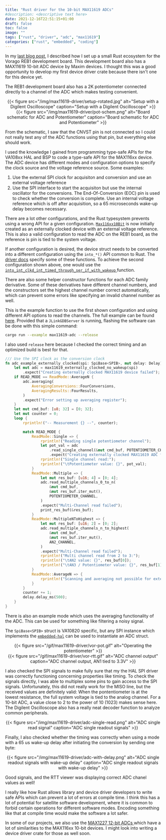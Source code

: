 ```yaml
---
title: "Rust driver for the 10-bit MAX11619 ADCs"
#description: <descriptive text here>
date: 2021-12-16T22:51:15+01:00
draft: false
toc: false
image: ""
tags: ["rust", "driver", "adc", "max11619"]
categories: ["rust", "embedded", "coding"]
---
```


In my [last blog post](https://robamu.github.io/post/rust-ecosystem/), I described how I set up a
small Rust ecosystem for the Vorago REB1 development board. This development board also
has a MAX11619 10-bit ADC device by Maxim devices. I thought this was a good opportunity
to develop my first device driver crate because there isn't one for this device yet.

The REB1 development board also has a 2K potentiometer connected directly to a channel of the ADC
which makes testing convenient.

<center>
{{< figure
	src="/img/max11619-driver/setup-rotated.jpg"
	alt="Setup with a Digilent Oscilloscope"
	caption="Setup with a Digilent Oscilloscope"
>}}
</center>

<center>
{{< figure
	src="/img/max11619-driver/pot-schem.png"
	alt="Board schematic for ADC and Potentiometer"
	caption="Board schematic for ADC and Potentiometer"
>}}
</center>

From the schematic, I saw that the CNVST pin is not connected so I could not really test
any of the ADC functions using that pin, but everything else should work.

I used the knowledge I gained from programming type-safe APIs for the VA108xx HAL and BSP to
code a type-safe API for the MAX116xx device. The ADC device has different modes and configuration
options to specify the clock source and the voltage reference source. Some examples:

1. Use the external SPI clock for acquisiton and conversion and use an external voltage reference
2. Use the SPI interface to start the acquisiton but use the internal oscillator for the conversions.
   The End-Of-Conversion (EOC) pin is used to check whether the conversion is complete.
   Use an internal voltage reference which is off after acquisition, so a 65 microseconds wake-up
   delay becomes necessary.

There are a lot other configurations, and the Rust typesystem prevents using a wrong API for a
given configuration. [`Max116xx10Bit`](https://docs.rs/max116xx-10bit/latest/max116xx_10bit/struct.Max116xx10Bit.html)
is now initially created as an externally clocked device with an external voltage reference.
This is also a valid configuration to read the ADC on the REB1 board,
as the reference is pin is tied to the system voltage.

If another configuration is desired, the device struct needs to be converted into a different
configuration using the `into_*()` API common to Rust. The [driver docs](https://docs.rs/max116xx-10bit/latest/max116xx_10bit/)
specify some of these functions. To achieve the second configuration shown above, one would
use the [`into_int_clkd_int_timed_through_ser_if_with_wakeup`
](https://docs.rs/max116xx-10bit/latest/max116xx_10bit/struct.Max116xx10Bit.html#method.into_int_clkd_int_timed_through_ser_if_with_wakeup)
function.

There are also some helper constructor functions for each ADC family derivative. Some of these
derivatives have different channel numbers, and the constructors set the highest channel number
correct automatically, which can prevent some errors like specifying an invalid channel number
as well.

This is the example function to use the first shown configuration and using different API
options to read the channels. The full example can be found
[here](https://egit.irs.uni-stuttgart.de/rust/vorago-reb1/src/branch/main/examples/max11619-adc.rs).
Provided that a `JLinkGDBServer` is running, flashing the software can be done with this simple
command:

```sh
cargo run --example max11619-adc --release
```

I also used `release` here because I checked the correct timing and an optimized build is best for
that.

```rs
/// Use the SPI clock as the conversion clock
fn adc_example_externally_clocked(spi: SpiBase<SPIB>, mut delay: Delay) -> ! {
    let mut adc = max11619_externally_clocked_no_wakeup(spi)
        .expect("Creating externally clocked MAX11619 device failed");
    if READ_MODE == ReadMode::AverageN {
        adc.averaging(
            AveragingConversions::FourConversions,
            AveragingResults::FourResults,
        )
        .expect("Error setting up averaging register");
    }
    let mut cmd_buf: [u8; 32] = [0; 32];
    let mut counter = 0;
    loop {
        rprintln!("-- Measurement {} --", counter);

        match READ_MODE {
            ReadMode::Single => {
                rprintln!("Reading single potentiometer channel");
                let pot_val = adc
                    .read_single_channel(&mut cmd_buf, POTENTIOMETER_CHANNEL)
                    .expect("Creating externally clocked MAX11619 ADC failed");
                rprintln!("Single channel read:");
                rprintln!("\tPotentiometer value: {}", pot_val);
            }
            ReadMode::Multiple => {
                let mut res_buf: [u16; 4] = [0; 4];
                adc.read_multiple_channels_0_to_n(
                    &mut cmd_buf,
                    &mut res_buf.iter_mut(),
                    POTENTIOMETER_CHANNEL,
                )
                .expect("Multi-Channel read failed");
                print_res_buf(&res_buf);
            }
            ReadMode::MultipleNToHighest => {
                let mut res_buf: [u16; 2] = [0; 2];
                adc.read_multiple_channels_n_to_highest(
                    &mut cmd_buf,
                    &mut res_buf.iter_mut(),
                    AN2_CHANNEL,
                )
                .expect("Multi-Channel read failed");
                rprintln!("Multi channel read from 2 to 3:");
                rprintln!("\tAN2 value: {}", res_buf[0]);
                rprintln!("\tAN3 / Potentiometer value: {}", res_buf[1]);
            }
            ReadMode::AverageN => {
                rprintln!("Scanning and averaging not possible for externally clocked mode");
            }
        }
        counter += 1;
        delay.delay_ms(500);
    }
}
```

There is also an example mode which uses the averaging functionality of the ADC. This can be used
for something like filtering a noisy signal.

The `SpiBase<SPIB>` struct is VA10820 specific, but any SPI instance which implements the
[`embedded-hal`](https://docs.rs/embedded-hal/latest/embedded_hal/) can be used to
instantiate an ADC struct.

<center>
{{< figure
	src="/gif/max11619-driver/vor-pot.gif"
	alt="Operating the potentiometer"
>}}
</center>

<center>
{{< figure
	src="/gif/max11619-driver/vor-rtt.gif"
	alt="ADC channel output"
	caption="ADC channel output, AN1 tied to 3.3V"
>}}
</center>

I also checked the SPI signals to make fully sure that my the HAL SPI driver was correctly
functioning concerning properties like timing. To check the signals directly, I was able to
multiplex some pins to gain access to the SPI signals. Unfortunately, this did not really work for
the MISO line, but the received values are
definitely valid: When the pontentiometer is at the lowest resistance, the full system voltage
is tied to the analog channel. For a 10-bit ADC, a value close to 2 to the power of 10 (1023)
makes sense here. The Digilent Oscilloscope also has a really neat decoder function
to analyze common peripherals.

<center>
{{< figure
	src="/img/max11619-driver/adc-single-read.png"
	alt="ADC single read signal"
	caption="ADC single readout signals"
>}}
</center>

Finally, I also checked whether the timing was correctly when using a mode with a 65 us
wake-up delay after initiating the conversion by sending one byte:

<center>
{{< figure
	src="/img/max11619-driver/adc-with-delay.png"
	alt="ADC single readout signals with wake-up delay"
	caption="ADC single readout signals with wake-up delay"
>}}
</center>

Good signals, and the RTT viewer was displaying correct ADC chanel values as well!

I really like how Rust allows library and device driver developers to write safe APIs which can
prevent a lot of errors at compile time. I think this has a lot of potential for satellite
software development, where it is common to forbid certain operations for different software modes.
Encoding something like that at compile time would make the software a lot safer.

In some of our projects, we also use the [MAX1227 12-bit ADCs
](https://www.maximintegrated.com/en/products/analog/data-converters/analog-to-digital-converters/MAX1227.html)
which have a lot of similarities to the MAX116xx 10-bit devices. I might look into writing
a device driver crate for those as well soon.
